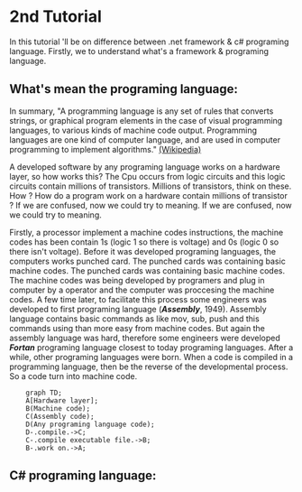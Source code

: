# 2nd Tutorial
In this tutorial 'll be on difference between .net framework & c# programing language. Firstly, we to understand what's a framework & programing language.

## What's mean the programing language:
In summary, "A programming language is any set of rules that converts strings, or graphical program elements in the case of visual programming languages, to various kinds of machine code output. Programming languages are one kind of computer language, and are used in computer programming to implement algorithms." [(Wikipedia)](https://en.wikipedia.org/wiki/Programming_language)

A developed software by any programing language  works on a hardware layer, so how works this? The Cpu occurs from logic circuits and this logic circuits contain millions of transistors. Millions of transistors, think on these. How ? How do a program work on a hardware contain millions of transistor ? If we are confused, now we could try to meaning. If we are confused, now we could try to meaning. 

Firstly, a processor implement a machine codes instructions, the machine codes has been contain 1s (logic 1 so there is voltage) and 0s (logic 0 so there isn't voltage). Before it was developed programing languages, the computers works punched card. The punched cards was containing basic machine codes. The punched cards was containing basic machine codes. The machine codes was being developed by programers and plug in computer by a operator and the computer was proccesing the machine codes. A few time later, to facilitate this process some engineers was developed to first programing language (__*Assembly*__, 1949). Assembly language contains basic commands as like mov, sub, push and this commands using than more easy from machine codes. But again the assembly language was hard, therefore some engineers were developed __*Fortan*__ programing language closest to today programing languages. After a while, other programing languages were born. When a code is compiled in a programming language, then be the reverse of the developmental process. So a code turn into machine code.

```mermaid
    graph TD;
    A[Hardware layer];
    B(Machine code);
    C(Assembly code);
    D(Any programing language code);
    D-.compile.->C;    
    C-.compile executable file.->B;    
    B-.work on.->A;
```

## C# programing language:
